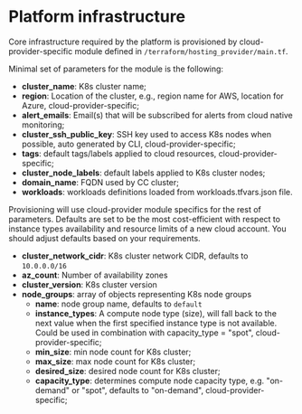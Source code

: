 # Platform infrastructure

Core infrastructure required by the platform is provisioned by cloud-provider-specific module defined
in `/terraform/hosting_provider/main.tf`.

Minimal set of parameters for the module is the following:

- **cluster_name**: K8s cluster name;
- **region**: Location of the cluster, e.g., region name for AWS, location for Azure, cloud-provider-specific;
- **alert_emails**: Email(s) that will be subscribed for alerts from cloud native monitoring;
- **cluster_ssh_public_key**: SSH key used to access K8s nodes when possible, auto generated by CLI,
  cloud-provider-specific;
- **tags**: default tags/labels applied to cloud resources, cloud-provider-specific;
- **cluster_node_labels**: default labels applied to K8s cluster nodes;
- **domain_name**: FQDN used by CC cluster;
- **workloads**: workloads definitions loaded from workloads.tfvars.json file.

Provisioning will use cloud-provider module specifics for the rest of parameters.
Defaults are set to be the most cost-efficient with respect to instance types availability and resource limits of a new
cloud account.
You should adjust defaults based on your requirements.

- **cluster_network_cidr**: K8s cluster network CIDR, defaults to `10.0.0.0/16`
- **az_count**: Number of availability zones
- **cluster_version**: K8s cluster version
- **node_groups**: array of objects representing K8s node groups
    - **name**: node group name, defaults to `default`
    - **instance_types**: A compute node type (size), will fall back to the next value when the first specified instance type is not available. Could be used in combination with capacity_type = "spot", cloud-provider-specific; 
    - **min_size**: min node count for K8s cluster;
    - **max_size**: max node count for K8s cluster; 
    - **desired_size**: desired node count for K8s cluster;
    - **capacity_type**: determines compute node capacity type, e.g. "on-demand" or "spot", defaults to "on-demand", cloud-provider-specific;
  
